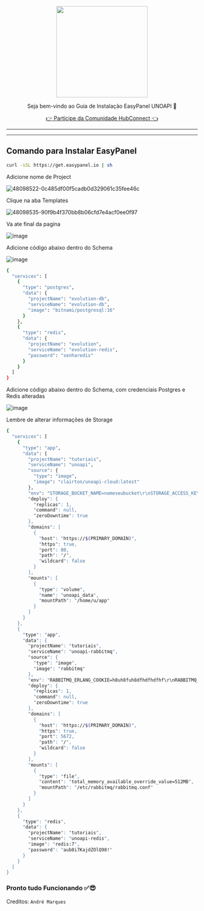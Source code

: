 <p align="center">
<img src="https://cwmkt.com.br/wp-content/uploads/2024/04/logo_github.png" width="240" />
<p align="center">Seja bem-vindo ao Guia de Instalação EasyPanel UNOAPI 🚀</p>
</p>
  
<p align="center"> 
<a href="https://hubconnect.top" target="_blank">👉 Participe da Comunidade HubConnect 👈</a>
</p>

<hr />
<hr />

## Comando para Instalar EasyPanel

```bash
curl -sSL https://get.easypanel.io | sh
```

Adicione nome de Project

![48098522-0c485df00f5cadb0d329061c35fee46c](https://github.com/cwmkt/easypanelevotypebot/assets/91642837/b72c1359-91ca-4bf6-9fb1-32525ba5747b)

Clique na aba Templates

![48098535-90f9b4f370bb8b06cfd7e4acf0ee0f97](https://github.com/cwmkt/easypanelevotypebot/assets/91642837/03c1830c-621c-40b3-94ee-93eb568c8d2e)

Va ate final da pagina

![image](https://github.com/comunidadehubconnect/easypanelwoofedcrm/assets/91642837/828a9e88-45f2-4b6b-98f1-ab4f164d2889)

Adicione código abaixo dentro do Schema

![image](https://github.com/comunidadehubconnect/easypanelwoofedcrm/assets/91642837/74b97f33-e5d2-495d-aaba-25bb8b433adf)

```bash
{
  "services": [
    {
      "type": "postgres",
      "data": {
        "projectName": "evolution-db",
        "serviceName": "evolution-db",
        "image": "bitnami/postgresql:16"
      }
    },
    {
      "type": "redis",
      "data": {
        "projectName": "evolution",
        "serviceName": "evolution-redis",
        "password": "senharedis"
      }
    }
  ]
}
```

Adicione código abaixo dentro do Schema, com credenciais Postgres e Redis alteradas

![image](https://github.com/comunidadehubconnect/easypanelwoofedcrm/assets/91642837/74b97f33-e5d2-495d-aaba-25bb8b433adf)

Lembre de alterar informações de Storage

```bash
{
  "services": [
    {
      "type": "app",
      "data": {
        "projectName": "tutoriais",
        "serviceName": "unoapi",
        "source": {
          "type": "image",
          "image": "clairton/unoapi-cloud:latest"
        },
        "env": "STORAGE_BUCKET_NAME=nomeseubucket\r\nSTORAGE_ACCESS_KEY_ID=IDSTORAGE\r\nSTORAGE_SECRET_ACCESS_KEY=KEYSTORAGE\r\nSTORAGE_REGION=REGIÃOSTORAGE\r\nSTORAGE_ENDPOINT=https://files3.urlstorage\r\nSTORAGE_FORCE_PATH_STYLE=true\r\nSTORAGE_TIMEOUT_MS=true\r\nBASE_URL=https://$(PRIMARY_DOMAIN)\r\nWEBHOOK_HEADER=Token Agente Criado Super_admin\r\nWEBHOOK_URL=https://urlchatwoot/webhooks/whatsapp\r\nWEBHOOK_TOKEN=Token Agente Criado Super_admin\r\nIGNORE_GROUP_MESSAGES=false\r\nIGNORE_BROADCAST_STATUSES=false\r\nIGNORE_BROADCAST_MESSAGES=false\r\n\r\nIGNORE_STATUS_MESSAGE=false\r\nIGNORE_OWN_MESSAGES=false\r\nUNOAPI_AUTH_TOKEN=\r\nREJECT_CALLS=\r\nREJECT_CALLS_WEBHOOK=\r\nSEND_CONNECTION_STATUS=false\r\nLOG_LEVEL=debug\r\nUNO_LOG_LEVEL=debug\r\nUNOAPI_RETRY_REQUEST_DELAY=1_000\r\nAMQP_URL=amqp://admin:aub8i7KajdZOlQ98!@tutoriais_unoapi-rabbitmq:5672/default\r\nREDIS_URL=redis://default:aub8i7KajdZOlQ98!@tutoriais_unoapi-redis:6379",",
        "deploy": {
          "replicas": 1,
          "command": null,
          "zeroDowntime": true
        },
        "domains": [
          {
            "host": "https://$(PRIMARY_DOMAIN)",
            "https": true,
            "port": 80,
            "path": "/",
            "wildcard": false
          }
        ],
        "mounts": [
          {
            "type": "volume",
            "name": "unoapi_data",
            "mountPath": "/home/u/app"
          }
        ]
      }
    },
    {
      "type": "app",
      "data": {
        "projectName": "tutoriais",
        "serviceName": "unoapi-rabbitmq",
        "source": {
          "type": "image",
          "image": "rabbitmq"
        },
        "env": "RABBITMQ_ERLANG_COOKIE=h8uh8fuh8dfhdfhdfhf\r\nRABBITMQ_DEFAULT_VHOST=default\r\nRABBITMQ_DEFAULT_USER=admin\r\nRABBITMQ_DEFAULT_PASS=aub8i7KajdZOlQ98!",
        "deploy": {
          "replicas": 1,
          "command": null,
          "zeroDowntime": true
        },
        "domains": [
          {
            "host": "https://$(PRIMARY_DOMAIN)",
            "https": true,
            "port": 5672,
            "path": "/",
            "wildcard": false
          }
        ],
        "mounts": [
          {
            "type": "file",
            "content": "total_memory_available_override_value=512MB",
            "mountPath": "/etc/rabbitmq/rabbitmq.conf"
          }
        ]
      }
    },
    {
      "type": "redis",
      "data": {
        "projectName": "tutoriais",
        "serviceName": "unoapi-redis",
        "image": "redis:7",
        "password": "aub8i7KajdZOlQ98!"
      }
    }
  ]
}
```


### Pronto tudo Funcionando ✅😎

Creditos: `André Marques`
